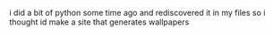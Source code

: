  i did a bit of python some time ago and rediscovered it in my files so i thought id make a site that generates wallpapers

